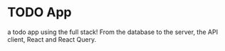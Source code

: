 # TODO App

a todo app using the full stack! From the database to the server, the API client, React and React Query.


